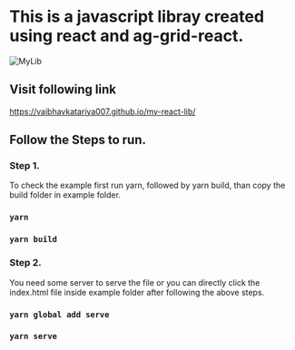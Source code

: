 # This is a javascript libray created using react and ag-grid-react.

![MyLib](https://vaibhavkatariya007.github.io/my-react-lib/screen_shot.png)

## Visit following link

https://vaibhavkatariya007.github.io/my-react-lib/

## Follow the Steps to run.

### Step 1.

To check the example first run yarn, followed by yarn build, than copy the build folder in example folder.

### `yarn`

### `yarn build`

### Step 2.

You need some server to serve the file or you can directly click the index.html file inside example folder after following the above steps.

### `yarn global add serve`

### `yarn serve`
